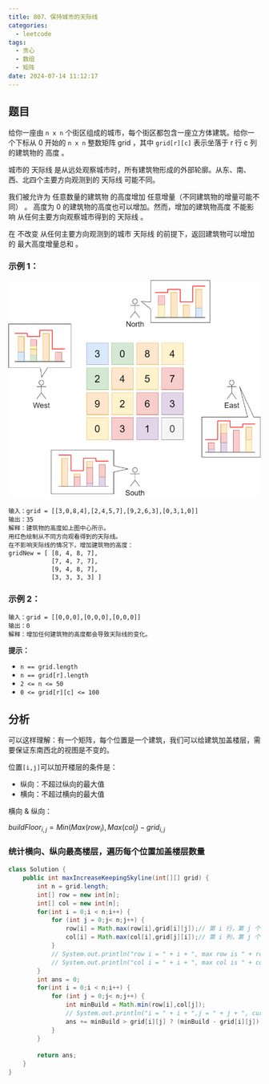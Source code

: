 ```yaml
---
title: 807、保持城市的天际线
categories:
  - leetcode
tags:
  - 贪心
  - 数组
  - 矩阵
date: 2024-07-14 11:12:17
---
```


## 题目
给你一座由 `n x n` 个街区组成的城市，每个街区都包含一座立方体建筑。给你一个下标从 0 开始的 `n x n` 整数矩阵 grid ，其中 `grid[r][c]` 表示坐落于 r 行 c 列的建筑物的 高度 。

城市的 天际线 是从远处观察城市时，所有建筑物形成的外部轮廓。从东、南、西、北四个主要方向观测到的 天际线 可能不同。

我们被允许为 任意数量的建筑物 的高度增加 任意增量（不同建筑物的增量可能不同） 。 高度为 0 的建筑物的高度也可以增加。然而，增加的建筑物高度 不能影响 从任何主要方向观察城市得到的 天际线 。

在 不改变 从任何主要方向观测到的城市 天际线 的前提下，返回建筑物可以增加的 最大高度增量总和 。

 

### 示例 1：
![](/images/807-1.png)
```
输入：grid = [[3,0,8,4],[2,4,5,7],[9,2,6,3],[0,3,1,0]]
输出：35
解释：建筑物的高度如上图中心所示。
用红色绘制从不同方向观看得到的天际线。
在不影响天际线的情况下，增加建筑物的高度：
gridNew = [ [8, 4, 8, 7],
            [7, 4, 7, 7],
            [9, 4, 8, 7],
            [3, 3, 3, 3] ]
```
### 示例 2：
```
输入：grid = [[0,0,0],[0,0,0],[0,0,0]]
输出：0
解释：增加任何建筑物的高度都会导致天际线的变化。
``` 

**提示：**

- `n == grid.length`
- `n == grid[r].length`
- `2 <= n <= 50`
- `0 <= grid[r][c] <= 100`


## 分析

可以这样理解：有一个矩阵，每个位置是一个建筑，我们可以给建筑加盖楼层，需要保证东南西北的视图是不变的。

位置`[i,j]`可以加开楼层的条件是：
- 纵向：不超过纵向的最大值
- 横向：不超过横向的最大值

横向 & 纵向：

$buildFloor_{i,j} = Min(Max(row_i),Max(col_j) - grid_{i,j}$

### 统计横向、纵向最高楼层，遍历每个位置加盖楼层数量

```java
class Solution {
    public int maxIncreaseKeepingSkyline(int[][] grid) {
        int n = grid.length;
        int[] row = new int[n];
        int[] col = new int[n];
        for(int i = 0;i < n;i++) {
            for (int j = 0;j< n;j++) {
                row[i] = Math.max(row[i],grid[i][j]);// 第 i 行，第 j 个元素
                col[i] = Math.max(col[i],grid[j][i]);// 第 i 列，第 j 个元素
            }
            // System.out.println("row i = " + i + ", max row is " + row[i]);
            // System.out.println("col i = " + i + ", max col is " + col[i]);
        }
        int ans = 0;
        for(int i = 0;i < n;i++) {
            for (int j = 0;j< n;j++) {
                int minBuild = Math.min(row[i],col[j]);
                // System.out.println("i = " + i + ",j = " + j + ", current is " + grid[i][j] +" can be " + minBuild);
                ans += minBuild > grid[i][j] ? (minBuild - grid[i][j]) : 0;
            }
        }

        return ans;
    }
}
```